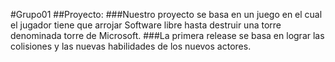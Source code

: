 #Grupo01
##Proyecto: 
###Nuestro proyecto se basa en un juego en el cual el jugador tiene que arrojar Software libre hasta destruir una torre denominada torre de Microsoft.
###La primera release se basa en lograr las colisiones y las nuevas habilidades de los nuevos actores.
